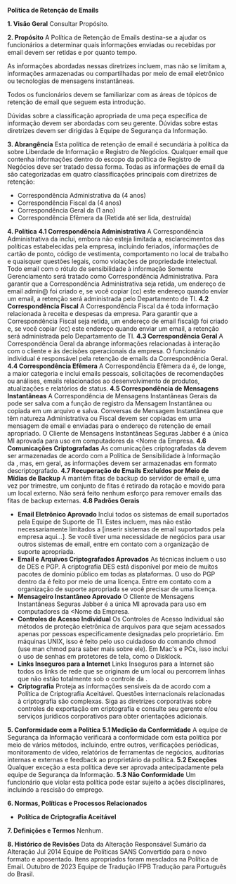 **Política de Retenção de Emails**

**1. Visão Geral**
Consultar Propósito.

**2. Propósito**
A Política de Retenção de Emails destina-se a ajudar os funcionários a determinar quais informações enviadas ou recebidas por email devem ser retidas e por quanto tempo.

As informações abordadas nessas diretrizes incluem, mas não se limitam a, informações armazenadas ou compartilhadas por meio de email eletrônico ou tecnologias de mensagens instantâneas.

Todos os funcionários devem se familiarizar com as áreas de tópicos de retenção de email que seguem esta introdução.

Dúvidas sobre a classificação apropriada de uma peça específica de informação devem ser abordadas com seu gerente. Dúvidas sobre estas diretrizes devem ser dirigidas à Equipe de Segurança da Informação.

**3. Abrangência**
Esta política de retenção de email é secundária à política da <Nome da Empresa> sobre Liberdade de Informação e Registro de Negócios. Qualquer email que contenha informações dentro do escopo da política de Registro de Negócios deve ser tratado dessa forma. Todas as informações de email da <Nome da Empresa> são categorizadas em quatro classificações principais com diretrizes de retenção:
- Correspondência Administrativa da <Nome da Empresa> (4 anos)
- Correspondência Fiscal da <Nome da Empresa> (4 anos)
- Correspondência Geral da <Nome da Empresa> (1 ano)
- Correspondência Efêmera da <Nome da Empresa> (Retida até ser lida, destruída)

**4. Política**
**4.1 Correspondência Administrativa**
A Correspondência Administrativa da <Nome da Empresa> inclui, embora não esteja limitada a, esclarecimentos das políticas estabelecidas pela empresa, incluindo feriados, informações de cartão de ponto, código de vestimenta, comportamento no local de trabalho e quaisquer questões legais, como violações de propriedade intelectual. Todo email com o rótulo de sensibilidade à informação Somente Gerenciamento será tratado como Correspondência Administrativa. Para garantir que a Correspondência Administrativa seja retida, um endereço de email admin@<Nome da Empresa> foi criado e, se você copiar (cc) este endereço quando enviar um email, a retenção será administrada pelo Departamento de TI.
**4.2 Correspondência Fiscal**
A Correspondência Fiscal da <Nome da Empresa> é toda informação relacionada à receita e despesas da empresa. Para garantir que a Correspondência Fiscal seja retida, um endereço de email fiscal@<Nome da Empresa> foi criado e, se você copiar (cc) este endereço quando enviar um email, a retenção será administrada pelo Departamento de TI.
**4.3 Correspondência Geral**
A Correspondência Geral da <Nome da Empresa> abrange informações relacionadas à interação com o cliente e às decisões operacionais da empresa. O funcionário individual é responsável pela retenção de emails da Correspondência Geral.
**4.4 Correspondência Efêmera**
A Correspondência Efêmera da <Nome da Empresa> é, de longe, a maior categoria e inclui emails pessoais, solicitações de recomendações ou análises, emails relacionados ao desenvolvimento de produtos, atualizações e relatórios de status.
**4.5 Correspondência de Mensagens Instantâneas**
A Correspondência de Mensagens Instantâneas Gerais da <Nome da Empresa> pode ser salva com a função de registro da Mensagem Instantânea ou copiada em um arquivo e salva. Conversas de Mensagem Instantânea que têm natureza Administrativa ou Fiscal devem ser copiadas em uma mensagem de email e enviadas para o endereço de retenção de email apropriado. O Cliente de Mensagens Instantâneas Seguras Jabber é a única MI aprovada para uso em computadores da <Nome da Empresa.
**4.6 Comunicações Criptografadas**
As comunicações criptografadas da <Nome da Empresa> devem ser armazenadas de acordo com a Política de Sensibilidade à Informação da <Nome da Empresa>, mas, em geral, as informações devem ser armazenadas em formato descriptografado.
**4.7 Recuperação de Emails Excluídos por Meio de Mídias de Backup**
A <Nome da Empresa> mantém fitas de backup do servidor de email e, uma vez por trimestre, um conjunto de fitas é retirado da rotação e movido para um local externo. Não será feito nenhum esforço para remover emails das fitas de backup externas.
**4.8 Padrões Gerais**
- **Email Eletrônico Aprovado**
Inclui todos os sistemas de email suportados pela Equipe de Suporte de TI. Estes incluem, mas não estão necessariamente limitados a [inserir sistemas de email suportados pela empresa aqui...]. Se você tiver uma necessidade de negócios para usar outros sistemas de email, entre em contato com a organização de suporte apropriada.
- **Email e Arquivos Criptografados Aprovados**
As técnicas incluem o uso de DES e PGP. A criptografia DES está disponível por meio de muitos pacotes de domínio público em todas as plataformas. O uso do PGP dentro da <Nome da Empresa> é feito por meio de uma licença. Entre em contato com a organização de suporte apropriada se você precisar de uma licença.
- **Mensageiro Instantâneo Aprovado**
O Cliente de Mensagens Instantâneas Seguras Jabber é a única MI aprovada para uso em computadores da <Nome da Empresa.
- **Controles de Acesso Individual**
Os Controles de Acesso Individual são métodos de proteção eletrônica de arquivos para que sejam acessados apenas por pessoas especificamente designadas pelo proprietário. Em máquinas UNIX, isso é feito pelo uso cuidadoso do comando chmod (use man chmod para saber mais sobre ele). Em Mac's e PCs, isso inclui o uso de senhas em protetores de tela, como o Disklock.
- **Links Inseguros para a Internet**
Links Inseguros para a Internet são todos os links de rede que se originam de um local ou percorrem linhas que não estão totalmente sob o controle da <Nome da Empresa>.
- **Criptografia**
Proteja as informações sensíveis da <Nome da Empresa> de acordo com a Política de Criptografia Aceitável. Questões internacionais relacionadas à criptografia são complexas. Siga as diretrizes corporativas sobre controles de exportação em criptografia e consulte seu gerente e/ou serviços jurídicos corporativos para obter orientações adicionais.

**5. Conformidade com a Política**
**5.1 Medição da Conformidade**
A equipe de Segurança da Informação verificará a conformidade com esta política por meio de vários métodos, incluindo, entre outros, verificações periódicas, monitoramento de vídeo, relatórios de ferramentas de negócios, auditorias internas e externas e feedback ao proprietário da política.
**5.2 Exceções**
Qualquer exceção a esta política deve ser aprovada antecipadamente pela equipe de Segurança da Informação.
**5.3 Não Conformidade**
Um funcionário que violar esta política pode estar sujeito a ações disciplinares, incluindo a rescisão do emprego.

**6. Normas, Políticas e Processos Relacionados**
- **Política de Criptografia Aceitável**

**7. Definições e Termos**
Nenhum.

**8. Histórico de Revisões**
Data da Alteração	Responsável	Sumário da Alteração
Jul 2014	Equipe de Políticas SANS	Convertido para o novo formato e aposentado. Itens apropriados foram mesclados na Política de Email.
Outubro de 2023 Equipe de Tradução IFPB Tradução para Português do Brasil.